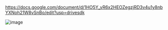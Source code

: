 https://docs.google.com/document/d/1HO5Y_vR6x2HEOZegzjRD3v4u1y8nbYXNoh21W8vSnBo/edit?usp=drivesdk

![image](https://user-images.githubusercontent.com/113089548/212539320-3e0a9004-7eef-4659-8918-c017a4e5e0a1.png)

